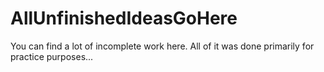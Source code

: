 # AllUnfinishedIdeasGoHere
You can find a lot of incomplete work here. All of it was done primarily for practice purposes...
